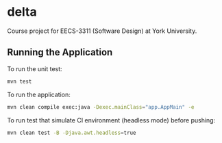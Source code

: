 # delta
Course project for EECS-3311 (Software Design) at York University.

## Running the Application
To run the unit test:

```bash
mvn test
```
To run the application:

```bash
mvn clean compile exec:java -Dexec.mainClass="app.AppMain" -e
```

To run test that simulate CI environment (headless mode) before pushing:

```bash
mvn clean test -B -Djava.awt.headless=true
```


